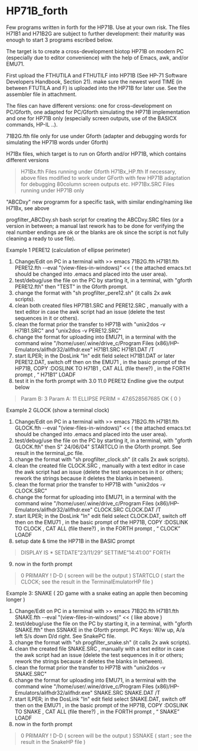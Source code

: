 # HP71B_forth

Few programs written in forth for the HP71B. Use at your own risk.
The files H71B1 and H71B2G are subject to further development: their maturity was enough to start 3 programs escribed below.

The target is to create a cross-development biotop HP71B on modern PC (especially due to editor convenience) with the help of Emacs, awk, and/or EMU71.

First upload the FTHUTILA and FTHUTILF into HP71B (See HP-71 Software Developers Handbook, Section 21). make sure the newest word TIME (in between FTUTILA and F) is uploaded into the HP71B for later use. See the assembler file in attachment.

The files can have different versions: one for cross-development on PC/Gforth, one adapted for PC/Gforth simulating the HP71B implementation and one for HP71B only (especially screen outputs, use of the BASICX commands, HP-IL ..).

71B2G.fth file only for use under Gforth (adapter and debugging words for simulating the HP71B words under Gforth)

H71Bx files, which target is to run on Gforth and/or HP71B, which contains different versions
> H71Bx.fth        Files running under Gforth
> H71Bx_HP.fth     If necessary, above files modified to work under GForth with few HP71B adaptation for debugging 80column screen outputs etc.
> HP71Bx.SRC       Files running under HP71B only
  
"ABCDxy" new programm for a specific task, with similar ending/naming like H71Bx, see above

progfilter_ABCDxy.sh  bash script for creating the ABCDxy.SRC files (or a version in between; a manual last rework has to be done for verifying the real number endings are ok or the blanks are ok since the script is not fully cleaning a ready to use file).

Example 1 PERE12 (calculation of ellipse perimeter)
1. Change/Edit on PC in a terminal with >> emacs 71B2G.fth H71B1.fth PERE12.fth --eval "(view-files-in-windows)" <<  ( the attached emacs.txt should be changed into .emacs and placed into the user area).
2. test/debug/use the file on the PC by starting it, in a terminal, with "gforth PERE12.fth" then "TEST" in the Gforth prompt.
3. change the format with "sh progfilter_pere12.sh" (it calls 2x awk scripts).
4. clean both created files HP71B1.SRC and PERE12.SRC , manually with a text editor in case the awk script had an issue (delete the test sequences in it or others).
5. clean the format prior the transfer to HP71B with "unix2dos -v H71B1.SRC" and "unix2dos -v PERE12.SRC"
6. change the format for uploading into EMU71, in a terminal with the command wine "/home/user/.wine/drive_c/Program Files (x86)/HP-Emulators/alifhdr32/alifhdr.exe" H71B1.SRC H71B1.DAT /T
7. start ILPER; in the DosLink "In" edit field select H71B1.DAT or later PERE12.DAT,  switch off then on the EMU71  ,  in the basic prompt of the HP71B,  COPY :DOSLINK TO H71B1  ,  CAT ALL (file there?)  ,  in the FORTH prompt  ,  “ H71B1” LOADF 
8. test it in the forth prompt with  3.0 11.0 PERE12 Endline give the output below
> Param B: 3 
> Param A: 11 
> ELLIPSE PERIM = 47.6528567685  OK { 0 }

Example 2 GLOCK (show a terminal clock)
1. Change/Edit on PC in a terminal with >> emacs 71B2G.fth H71B1.fth GLOCK.fth --eval "(view-files-in-windows)" <<  ( the attached emacs.txt should be changed into .emacs and placed into the user area).
2. test/debug/use the file on the PC by starting it, in a terminal, with "gforth GLOCK.fth" then S" 24/06/04" STARTCLO in the Gforth prompt. See result in the terminal_pc file.
3. change the format with "sh progfilter_clock.sh" (it calls 2x awk scripts).
4. clean the created file CLOCK.SRC , manually with a text editor in case the awk script had an issue (delete the test sequences in it or others; rework the strings because it deletes the blanks in between).
5. clean the format prior the transfer to HP71B with "unix2dos -v CLOCK.SRC"
6. change the format for uploading into EMU71, in a terminal with the command wine "/home/user/.wine/drive_c/Program Files (x86)/HP-Emulators/alifhdr32/alifhdr.exe" CLOCK.SRC CLOCK.DAT /T
7. start ILPER; in the DosLink "In" edit field select CLOCK.DAT,  switch off then on the EMU71  ,  in the basic prompt of the HP71B,  COPY :DOSLINK TO CLOCK  ,  CAT ALL (file there?)  ,  in the FORTH prompt  ,  “ CLOCK” LOADF 
8. setup date & time the HP71B in the BASIC prompt
>DISPLAY IS *
>SETDATE”23/11/29”
>SETTIME”14:41:00”
>FORTH
9. now in the forth prompt
>0 PRIMARY !
>D-D              ( screen will be the output )
>STARTCLO         ( start the CLOCK; see the result in the TerminalEmulatorHP file )

Example 3: SNAKE  ( 2D game with a snake eating an apple then becoming longer )
1. Change/Edit on PC in a terminal with >> emacs 71B2G.fth H71B1.fth SNAKE.fth --eval "(view-files-in-windows)" << ( like above )
2. test/debug/use the file on the PC by starting it, in a terminal, with "gforth SNAKE.fth" then SSNAKE in the Gforth prompt. PC Keys: W/w up, A/a left S/s down D/d right. See SnakePC file.
3. change the format with "sh progfilter_snake.sh" (it calls 2x awk scripts).
4. clean the created file SNAKE.SRC , manually with a text editor in case the awk script had an issue (delete the test sequences in it or others; rework the strings because it deletes the blanks in between).
5. clean the format prior the transfer to HP71B with "unix2dos -v SNAKE.SRC"
6. change the format for uploading into EMU71, in a terminal with the command wine "/home/user/.wine/drive_c/Program Files (x86)/HP-Emulators/alifhdr32/alifhdr.exe" SNAKE.SRC SNAKE.DAT /T
7. start ILPER; in the DosLink "In" edit field select SNAKE.DAT,  switch off then on the EMU71  ,  in the basic prompt of the HP71B,  COPY :DOSLINK TO SNAKE  ,  CAT ALL (file there?)  ,  in the FORTH prompt  ,  “ SNAKE” LOADF 
8. now in the forth prompt
>0 PRIMARY !
>D-D              ( screen will be the output )
>SSNAKE           ( start ; see the result in the SnakeHP file )
